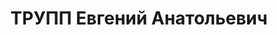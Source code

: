 ---
title: ТРУПП Евгений Анатольевич
description: 'Род. в 1886, г. Ленинград, русский, б/п. Проживал: ул. Солянка, д. 1/2,
  кв. 195. Юрисконсульт Красногвардейского райпищеторга г. Москва (До революции в
  Петрограде - присяжный поверенный и присяжный стряпчий.)

  Арестован 27.05.1937. Обв.: "контрреволюционная шпионско-террористическая деятельность".
  Приговор: ВК ВС СССР, 31.10.1937 – ВМН. Расстрелян 01.11.1937, г.Москва'
---